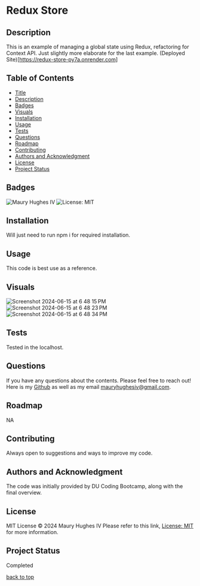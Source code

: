 <a id="title"></a>
# Redux Store

<a id="description"></a>
## Description
This is an example of managing a global state using Redux, refactoring for Context API. Just slightly more elaborate for the last example. (Deployed Site)[https://redux-store-py7a.onrender.com]

## Table of Contents
- [Title](#title)
- [Description](#description)
- [Badges](#badges)
- [Visuals](#visuals)
- [Installation](#installation)
- [Usage](#usage)
- [Tests](#tests)
- [Questions](#questions)
- [Roadmap](#roadmap)
- [Contributing](#contributing)
- [Authors and Acknowledgment](#acknowledgment)
- [License](#license)
- [Project Status](#status)

<a id="badges"></a>
## Badges
![Maury Hughes IV](https://img.shields.io/badge/Maury%20Hughes%20IV-5A2BE2)
![License: MIT](https://img.shields.io/badge/License-MIT-yellow.svg)

<a id="installation"></a>
## Installation
Will just need to run npm i for required installation.

<a id="usage"></a>
## Usage
This code is best use as a reference.

<a id="Visuals"></a>
## Visuals
![Screenshot 2024-06-15 at 6 48 15 PM](https://github.com/MauryIV/redux-store/assets/146037880/d30241bb-efd6-46db-8c39-ff7fdcf9e359)
![Screenshot 2024-06-15 at 6 48 23 PM](https://github.com/MauryIV/redux-store/assets/146037880/a09cf42d-960b-424c-961f-7759270ba624)
![Screenshot 2024-06-15 at 6 48 34 PM](https://github.com/MauryIV/redux-store/assets/146037880/7d5e0215-9975-40f3-9197-ebbd1388d24d)

<a id="tests"></a>
## Tests
Tested in the localhost.

<a id="questions"></a>
## Questions
If you have any questions about the contents. Please feel free to reach out!
Here is my [Github](https://github.com/MauryIV) as well as my email <mauryhughesiv@gmail.com>.

<a id="roadmap"></a>
## Roadmap
NA

<a id="contributing"></a>
## Contributing
Always open to suggestions and ways to improve my code.

<a id="acknowledgment"></a>
## Authors and Acknowledgment
The code was initially provided by DU Coding Bootcamp, along with the final overview.

<a id="license"></a>
## License
MIT License © 2024 Maury Hughes IV
Please refer to this link, [License: MIT](https://opensource.org/licenses/MIT) for more information.

<a id="status"></a>
## Project Status
Completed

[back to top](#title)
